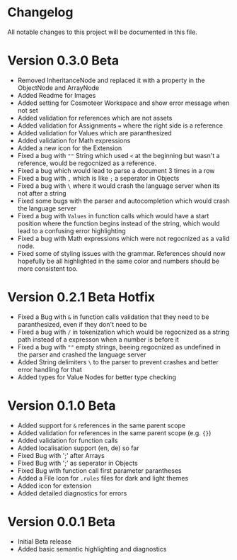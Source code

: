 # Changelog

All notable changes to this project will be documented in this file.

# Version 0.3.0 Beta
-   Removed InheritanceNode and replaced it with a property in the ObjectNode and ArrayNode
-   Added Readme for Images
-   Added setting for Cosmoteer Workspace and show error message when not set
-   Added validation for references which are not assets
-   Added validation for Assignments `=`  where the right side is a reference
-   Added validation for Values which are paranthesized
-   Added validation for Math expressions
-   Added a new icon for the Extension
-   Fixed a bug with `""` String which used `<` at the beginning but wasn't a reference, would be regocnized as a reference.
-   Fixed a bug which would lead to parse a document 3 times in a row
-   Fixed a bug with `,` which is like `;` a seperator in Objects
-   Fixed a bug with `\` where it would crash the language server when its not after a string
-   Fixed some bugs with the parser and autocompletion which would crash the language server
-   Fixed a bug with `Values` in function calls which would have a start position where the function begins instead of the string, which would lead to a confusing error highlighting
-   Fixed a bug with Math expressions which were not regocnized as a valid node.
-   Fixed some of styling issues with the grammar. References should now hopefully be all highlighted in the same color and numbers should be more consistent too.


# Version 0.2.1 Beta Hotfix
-   Fixed a Bug with `&` in function calls validation that they need to be paranthesized, even if they don't need to be
-   Fixed a bug with `/` in tokenization which would be regocnized as a string path instead of a expresson when a number is before it
-   Fixed a bug with `""` empty strings, beeing regocnized as undefined in the parser and crashed the language server
-   Added String delimiters `\` to the parser to prevent crashes and better error handling for that
-   Added types for Value Nodes for better type checking

# Version 0.1.0 Beta
-   Added support for `&` references in the same parent scope
-  	Added validation for references in the same parent scope (e.g. `{}`)
-   Added validation for function calls
-   Added localisation support (en, de) so far
-   Fixed Bug with ';' after Arrays
-   Fixed Bug with ';' as seperator in Objects
-   Fixed Bug with function call first parameter parantheses
-   Added a File Icon for `.rules` files for dark and light themes
-   Added icon for extension
-   Added detailed diagnostics for errors

# Version 0.0.1 Beta

-   Initial Beta release
-   Added basic semantic highlighting and diagnostics
